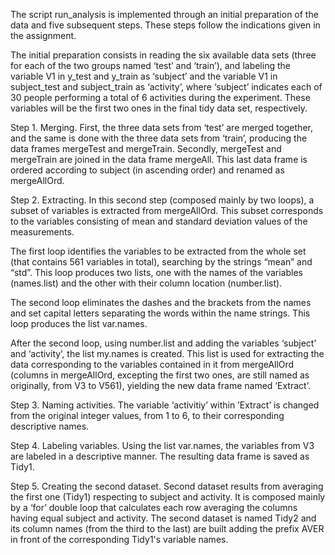 

The script run_analysis is implemented through an initial preparation of the data and five subsequent steps. These steps follow the indications given in the assignment.

The initial preparation consists in reading the six available data sets (three for each of the two groups named ‘test’ and ‘train’), and labeling the variable V1 in y_test 
and y_train as ‘subject’ and the variable V1 in subject_test and subject_train as ‘activity’, where ‘subject’ indicates each of 30 people performing a total of 6 activities 
during the experiment. These variables will be the first two ones in the final tidy data set, respectively.

Step 1. Merging.
First, the three data sets from ‘test’ are merged together, and the same is done with the three data sets from ‘train’, producing the data frames mergeTest and mergeTrain. 
Secondly, mergeTest and mergeTrain are joined in the data frame mergeAll. This last data frame is ordered according to subject (in ascending order) and renamed as mergeAllOrd.

Step 2. Extracting.
In this second step (composed mainly by two loops), a subset of variables is extracted from mergeAllOrd. This subset corresponds to the variables consisting of mean and standard 
deviation values of the measurements.
 
The first loop identifies the variables to be extracted from the whole set (that contains 561 variables in total), searching by the strings “mean” and “std”. This loop produces 
two lists, one with the names of the variables (names.list) and the other with their column location (number.list).

The second loop eliminates the dashes and the brackets from the names and set capital letters separating the words within the name strings. This loop produces the list var.names. 

After the second loop, using number.list and adding the variables ‘subject’ and ‘activity’, the list my.names is created. This list is used for extracting the data corresponding 
to the variables contained in it from mergeAllOrd (columns in mergeAllOrd, excepting the first two ones, are still named as originally, from V3 to V561), yielding the new data 
frame named ‘Extract’. 

Step 3. Naming activities.
The variable ‘activitiy’ within ’Extract’ is changed from the original integer values, from 1 to 6, to their corresponding descriptive names.

Step 4. Labeling variables.
Using the list var.names, the variables from V3 are labeled in a descriptive manner. The resulting data frame is saved as Tidy1. 

Step 5. Creating the second dataset.
Second dataset results from averaging the first one (Tidy1) respecting to subject and activity. It is composed mainly by a ‘for’ double loop that calculates each row averaging 
the columns having equal subject and activity. The second dataset is named Tidy2 and its column names (from the third to the last) are built adding the prefix AVER in front of 
the corresponding Tidy1's variable names.






 




